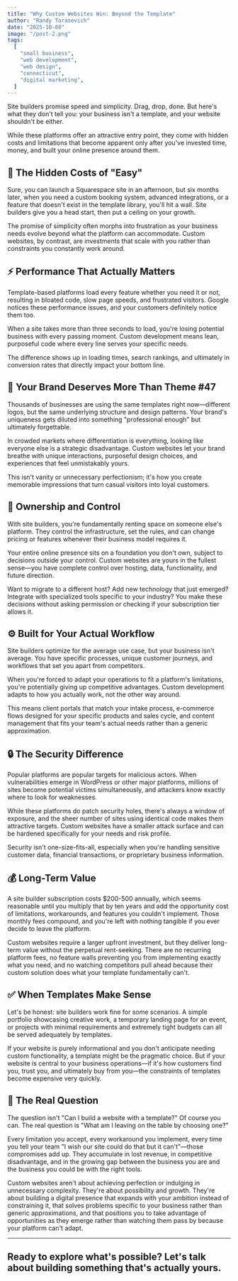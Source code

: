 ```yaml
---
title: "Why Custom Websites Win: Beyond the Template"
author: "Randy Tarasevich"
date: "2025-10-08"
image: "/post-2.png"
tags:
  [
    "small business",
    "web development",
    "web design",
    "connecticut",
    "digital marketing",
  ]
---
```


Site builders promise speed and simplicity. Drag, drop, done. But here's what they don't tell you: your business isn't a template, and your website shouldn't be either.

While these platforms offer an attractive entry point, they come with hidden costs and limitations that become apparent only after you've invested time, money, and built your online presence around them.

## **💸 The Hidden Costs of "Easy"**

Sure, you can launch a Squarespace site in an afternoon, but six months later, when you need a custom booking system, advanced integrations, or a feature that doesn't exist in the template library, you'll hit a wall. Site builders give you a head start, then put a ceiling on your growth.

The promise of simplicity often morphs into frustration as your business needs evolve beyond what the platform can accommodate. Custom websites, by contrast, are investments that scale with you rather than constraints you constantly work around.

## **⚡ Performance That Actually Matters**

Template-based platforms load every feature whether you need it or not, resulting in bloated code, slow page speeds, and frustrated visitors. Google notices these performance issues, and your customers definitely notice them too.

When a site takes more than three seconds to load, you're losing potential business with every passing moment. Custom development means lean, purposeful code where every line serves your specific needs.

The difference shows up in loading times, search rankings, and ultimately in conversion rates that directly impact your bottom line.

## **🎨 Your Brand Deserves More Than Theme #47**

Thousands of businesses are using the same templates right now—different logos, but the same underlying structure and design patterns. Your brand's uniqueness gets diluted into something "professional enough" but ultimately forgettable.

In crowded markets where differentiation is everything, looking like everyone else is a strategic disadvantage. Custom websites let your brand breathe with unique interactions, purposeful design choices, and experiences that feel unmistakably yours.

This isn't vanity or unnecessary perfectionism; it's how you create memorable impressions that turn casual visitors into loyal customers.

## **🔑 Ownership and Control**

With site builders, you're fundamentally renting space on someone else's platform. They control the infrastructure, set the rules, and can change pricing or features whenever their business model requires it.

Your entire online presence sits on a foundation you don't own, subject to decisions outside your control. Custom websites are yours in the fullest sense—you have complete control over hosting, data, functionality, and future direction.

Want to migrate to a different host? Add new technology that just emerged? Integrate with specialized tools specific to your industry? You make these decisions without asking permission or checking if your subscription tier allows it.

## **⚙️ Built for Your Actual Workflow**

Site builders optimize for the average use case, but your business isn't average. You have specific processes, unique customer journeys, and workflows that set you apart from competitors.

When you're forced to adapt your operations to fit a platform's limitations, you're potentially giving up competitive advantages. Custom development adapts to how you actually work, not the other way around.

This means client portals that match your intake process, e-commerce flows designed for your specific products and sales cycle, and content management that fits your team's actual needs rather than a generic approximation.

## **🔒 The Security Difference**

Popular platforms are popular targets for malicious actors. When vulnerabilities emerge in WordPress or other major platforms, millions of sites become potential victims simultaneously, and attackers know exactly where to look for weaknesses.

While these platforms do patch security holes, there's always a window of exposure, and the sheer number of sites using identical code makes them attractive targets. Custom websites have a smaller attack surface and can be hardened specifically for your needs and risk profile.

Security isn't one-size-fits-all, especially when you're handling sensitive customer data, financial transactions, or proprietary business information.

## **💰 Long-Term Value**

A site builder subscription costs $200-500 annually, which seems reasonable until you multiply that by ten years and add the opportunity cost of limitations, workarounds, and features you couldn't implement. Those monthly fees compound, and you're left with nothing tangible if you ever decide to leave the platform.

Custom websites require a larger upfront investment, but they deliver long-term value without the perpetual rent-seeking. There are no recurring platform fees, no feature walls preventing you from implementing exactly what you need, and no watching competitors pull ahead because their custom solution does what your template fundamentally can't.

## **✅ When Templates Make Sense**

Let's be honest: site builders work fine for some scenarios. A simple portfolio showcasing creative work, a temporary landing page for an event, or projects with minimal requirements and extremely tight budgets can all be served adequately by templates.

If your website is purely informational and you don't anticipate needing custom functionality, a template might be the pragmatic choice. But if your website is central to your business operations—if it's how customers find you, trust you, and ultimately buy from you—the constraints of templates become expensive very quickly.

## **🎯 The Real Question**

The question isn't "Can I build a website with a template?" Of course you can. The real question is "What am I leaving on the table by choosing one?"

Every limitation you accept, every workaround you implement, every time you tell your team "I wish our site could do that but it can't"—those compromises add up. They accumulate in lost revenue, in competitive disadvantage, and in the growing gap between the business you are and the business you could be with the right tools.

Custom websites aren't about achieving perfection or indulging in unnecessary complexity. They're about possibility and growth. They're about building a digital presence that expands with your ambition instead of constraining it, that solves problems specific to your business rather than generic approximations, and that positions you to take advantage of opportunities as they emerge rather than watching them pass by because your platform can't adapt.

---

## **Ready to explore what's possible?** Let's talk about building something that's actually yours.
